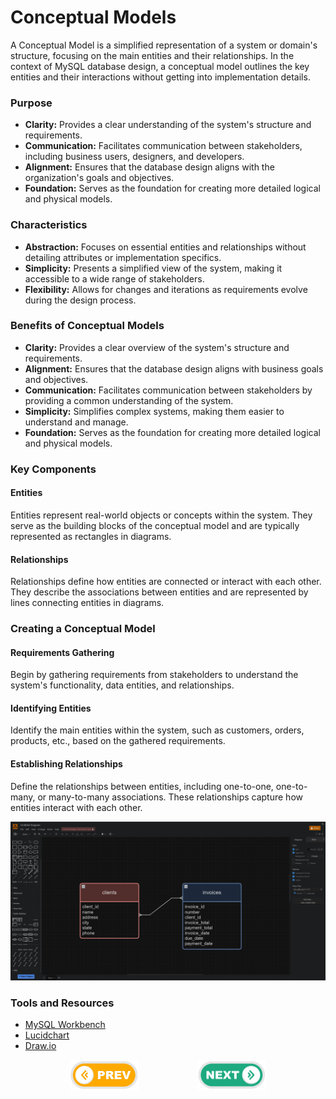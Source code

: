 # Conceptual Models
A Conceptual Model is a simplified representation of a system or domain's structure, focusing on the main entities and their relationships. In the context of MySQL database design, a conceptual model outlines the key entities and their interactions without getting into implementation details.

### Purpose

* **Clarity:** Provides a clear understanding of the system's structure and requirements.
* **Communication:** Facilitates communication between stakeholders, including business users, designers, and developers.
* **Alignment:** Ensures that the database design aligns with the organization's goals and objectives.
* **Foundation:** Serves as the foundation for creating more detailed logical and physical models.

### Characteristics

* **Abstraction:** Focuses on essential entities and relationships without detailing attributes or implementation specifics.
* **Simplicity:** Presents a simplified view of the system, making it accessible to a wide range of stakeholders.
* **Flexibility:** Allows for changes and iterations as requirements evolve during the design process.


### Benefits of Conceptual Models

* **Clarity:** Provides a clear overview of the system's structure and requirements.
* **Alignment:** Ensures that the database design aligns with business goals and objectives.
* **Communication:** Facilitates communication between stakeholders by providing a common understanding of the system.
* **Simplicity:** Simplifies complex systems, making them easier to understand and manage.
* **Foundation:** Serves as the foundation for creating more detailed logical and physical models.

### Key Components
#### Entities
Entities represent real-world objects or concepts within the system. They serve as the building blocks of the conceptual model and are typically represented as rectangles in diagrams.

#### Relationships
Relationships define how entities are connected or interact with each other. They describe the associations between entities and are represented by lines connecting entities in diagrams.

### Creating a Conceptual Model
#### Requirements Gathering
Begin by gathering requirements from stakeholders to understand the system's functionality, data entities, and relationships.

#### Identifying Entities
Identify the main entities within the system, such as customers, orders, products, etc., based on the gathered requirements.

#### Establishing Relationships
Define the relationships between entities, including one-to-one, one-to-many, or many-to-many associations. These relationships capture how entities interact with each other.

![Conceptual Models SS](./images/1.png)


### Tools and Resources

* [MySQL Workbench](https://www.mysql.com/products/workbench/)
* [Lucidchart](https://www.lucidchart.com/pages/?)
* [Draw.io](https://www.drawio.com/)


<div style="display: flex; align-items: center; align-self: center; justify-content: space-evenly;" align="center">
<a href="../01_data_modelling/"><img width="110px" src="../esn_for_repo/prev.png" alt="prev"></a>
<a href="../03_logical_models/"><img width="110px" src="../esn_for_repo/next.png" alt="next"></a>
</div>